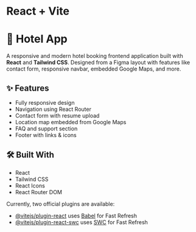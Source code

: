 # React + Vite

# 🏨 Hotel App

A responsive and modern hotel booking frontend application built with **React** and **Tailwind CSS**. Designed from a Figma layout with features like contact form, responsive navbar, embedded Google Maps, and more.



## ✨ Features
- Fully responsive design
- Navigation using React Router
- Contact form with resume upload
- Location map embedded from Google Maps
- FAQ and support section
- Footer with links & icons

## 🛠️ Built With
- React
- Tailwind CSS
- React Icons
- React Router DOM

Currently, two official plugins are available:

- [@vitejs/plugin-react](https://github.com/vitejs/vite-plugin-react/blob/main/packages/plugin-react) uses [Babel](https://babeljs.io/) for Fast Refresh
- [@vitejs/plugin-react-swc](https://github.com/vitejs/vite-plugin-react/blob/main/packages/plugin-react-swc) uses [SWC](https://swc.rs/) for Fast Refresh
